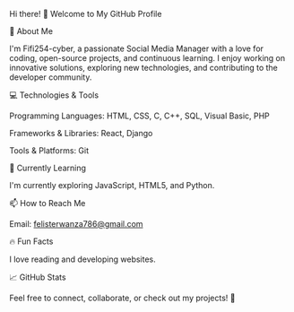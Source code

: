 Hi there! 👋 Welcome to My GitHub Profile

🚀 About Me

I'm Fifi254-cyber, a passionate Social Media Manager with a love for coding, open-source projects, and continuous learning. I enjoy working on innovative solutions, exploring new technologies, and contributing to the developer community.

💻 Technologies & Tools

Programming Languages: HTML, CSS, C, C++, SQL, Visual Basic, PHP

Frameworks & Libraries: React, Django

Tools & Platforms: Git


🌱 Currently Learning

I'm currently exploring JavaScript, HTML5, and Python.

📫 How to Reach Me

Email: felisterwanza786@gmail.com


🔥 Fun Facts

I love reading and developing websites.


📈 GitHub Stats



Feel free to connect, collaborate, or check out my projects! 🚀
